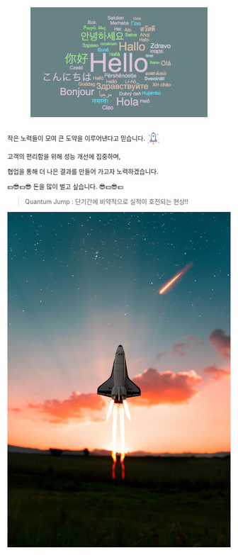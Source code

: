 <div align="center">
  <img src="./greeting.png" alt="Greeting Image" width="400">
</div>
<br>
<div>
  <p>
    작은 노력들이 모여 큰 도약을 이루어낸다고 믿습니다. 
    <img src="./space.png" alt="Space Icon" style="width: 30px; height: 30px; vertical-align: middle;">
  </p>
  <p>고객의 편리함을 위해 성능 개선에 집중하며,</p>  
  <p>협업을 통해 더 나은 결과를 만들어 가고자 노력하겠습니다.</p>   
</div>


💵😎💵😎 돈을 많이 벌고 싶습니다. 😎💵😎💵


> Quantum Jump : 단기간에 비약적으로 실적이 호전되는 현상!! 

![image](./spaceship.jpg)










